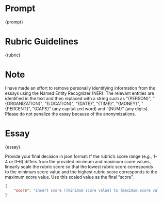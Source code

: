 # Prompt
{prompt}

# Rubric Guidelines
{rubric}

# Note
I have made an effort to remove personally identifying information from the essays using the Named Entity Recognizer (NER). The relevant entities are identified in the text and then replaced with a string such as "{PERSON}", "{ORGANIZATION}", "{LOCATION}", "{DATE}", "{TIME}", "{MONEY}", "{PERCENT}”, “{CAPS}” (any capitalized word) and “{NUM}” (any digits). Please do not penalize the essay because of the anonymizations.

# Essay
{essay}

Provide your final decision in json format:
If the rubric’s score range (e.g., 1–4 or 0–6) differs from the provided minimum and maximum score values, linearly scale the rubric score so that the lowest rubric score corresponds to the minimum score value and the highest rubric score corresponds to the maximum score value. Use this scaled value as the final “score”.
```json
{
    "score": "insert score ({minimum score value} to {maximum score value}) here"
}
```